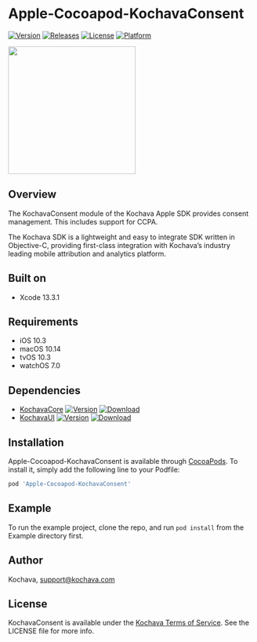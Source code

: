 # Apple-Cocoapod-KochavaConsent

[![Version](https://img.shields.io/cocoapods/v/Apple-Cocoapod-KochavaConsent.svg?style=flat)](https://cocoapods.org/pods/Apple-Cocoapod-KochavaConsent)
[![Releases](https://img.shields.io/github/v/release/kochava/Apple-SwiftPackage-KochavaConsent?include_prereleases&sort=semver)](https://github.com/Kochava/Apple-SwiftPackage-KochavaConsent/releases)
[![License](https://img.shields.io/cocoapods/l/Apple-Cocoapod-KochavaConsent.svg?style=flat)](https://cocoapods.org/pods/Apple-Cocoapod-KochavaConsent)
[![Platform](https://img.shields.io/cocoapods/p/Apple-Cocoapod-KochavaConsent.svg?style=flat)](https://cocoapods.org/pods/Apple-Cocoapod-KochavaConsent)

<img src="https://storage.googleapis.com/kochava-web/2016/07/Kochava-horizontal-black-800x154.png" width="260" />

## Overview

The KochavaConsent module of the Kochava Apple SDK provides consent management. This includes support for CCPA.

The Kochava SDK is a lightweight and easy to integrate SDK written in Objective-C, providing first-class integration with Kochava’s industry leading mobile attribution and analytics platform.

## Built on

* Xcode 13.3.1

## Requirements

* iOS 10.3
* macOS 10.14
* tvOS 10.3
* watchOS 7.0

## Dependencies

* [KochavaCore](https://cocoapods.org/pods/Apple-Cocoapod-KochavaCore)
[![Version](https://img.shields.io/cocoapods/v/Apple-Cocoapod-KochavaCore.svg?style=flat)](https://cocoapods.org/pods/Apple-Cocoapod-KochavaCore) [![Download](https://img.shields.io/github/v/release/kochava/Apple-SwiftPackage-KochavaCore?include_prereleases&sort=semver)](https://github.com/Kochava/Apple-SwiftPackage-KochavaCore/releases)
* [KochavaUI](https://cocoapods.org/pods/Apple-Cocoapod-KochavaUI)
[![Version](https://img.shields.io/cocoapods/v/Apple-Cocoapod-KochavaUI.svg?style=flat)](https://cocoapods.org/pods/Apple-Cocoapod-KochavaUI) [![Download](https://img.shields.io/github/v/release/kochava/Apple-SwiftPackage-KochavaUI?include_prereleases&sort=semver)](https://github.com/Kochava/Apple-SwiftPackage-KochavaUI/releases)

## Installation

Apple-Cocoapod-KochavaConsent is available through [CocoaPods](https://cocoapods.org).
To install it, simply add the following line to your Podfile:

```ruby
pod 'Apple-Cocoapod-KochavaConsent'
```

## Example

To run the example project, clone the repo, and run `pod install` from the Example directory first.

## Author

Kochava, support@kochava.com

## License

KochavaConsent is available under the [Kochava Terms of Service](https://www.kochava.com/terms-of-service/). See the LICENSE file for more info.
